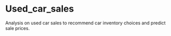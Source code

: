 # Used_car_sales
Analysis on used car sales to recommend car inventory choices and predict sale prices. 
